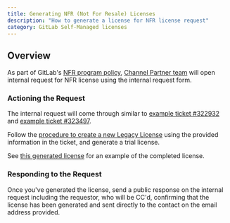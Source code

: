 ```yaml
---
title: Generating NFR (Not For Resale) Licenses
description: "How to generate a license for NFR license request"
category: GitLab Self-Managed licenses
---
```


## Overview

As part of GitLab's [NFR program policy](/handbook/resellers/channel-working-with-GitLab/#not-for-resale-nfr-program-and-policy), [Channel Partner team](https://gitlab.com/gitlab-com/support/internal-requests-form/-/issues/10#note_1085735806) will open internal request for NFR license using the internal request form.

### Actioning the Request

The internal request will come through similar to [example ticket #322932](https://gitlab.zendesk.com/agent/tickets/322932) and [example ticket #323497](https://gitlab.zendesk.com/agent/tickets/323497).

Follow the [procedure to create a new Legacy License](/handbook/support/license-and-renewals/workflows/self-managed/creating_licenses#create-a-legacy-license) using the provided information in the ticket, and generate a trial license.

See [this generated license](https://customers.gitlab.com/admin/license/1038429) for an example of the completed license.

### Responding to the Request

Once you've generated the license, send a public response on the internal request including the requestor, who will be CC'd, confirming that the license has been generated and sent directly to the contact on the email address provided.
